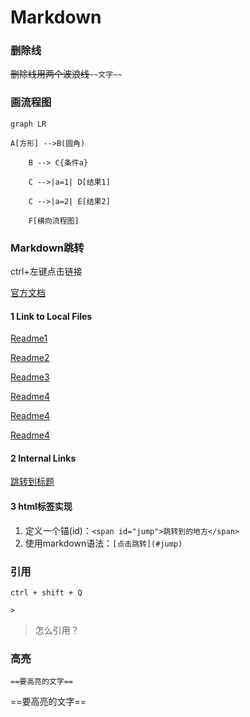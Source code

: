 # Markdown



### 删除线



~~删除线用两个波浪线~~`~~文字~~`

### 画流程图

```mermaid
graph LR

A[方形] -->B(圆角)

    B --> C{条件a}

    C -->|a=1| D[结果1]

    C -->|a=2| E[结果2]

    F[横向流程图]
```

### Markdown跳转

ctrl+左键点击链接

[官方文档](https://support.typora.io/Links/#Internal%20Links)

#### 1 Link to Local Files

[Readme1](Readme1.md)

[Readme2](../Docs/Readme2.markdown)

[Readme3](Readme3)

[Readme4](/User/root/Docs/Readme1.md)

[Readme4](C:/Develop/Docs/Readme1.md)

[Readme4](file:///User/root/Docs/Readme1.md)

#### 2 Internal Links

[跳转到标题](#Markdown)

#### **3 html标签实现**

1. 定义一个锚(id)：`<span id="jump">跳转到的地方</span>`
2. 使用markdown语法：`[点击跳转](#jump)`



### 引用

`ctrl + shift + Q`

`>`

> 怎么引用？



### 高亮

```
==要高亮的文字==
```

==要高亮的文字==





